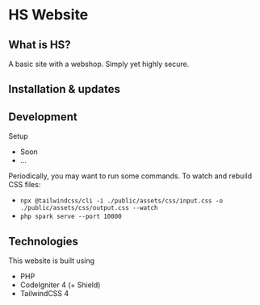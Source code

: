 # HS Website

## What is HS?
A basic site with a webshop. Simply yet highly secure.

## Installation & updates

## Development
Setup
- Soon
- ...

Periodically, you may want to run some commands. To watch and rebuild CSS files:
- `npx @tailwindcss/cli -i ./public/assets/css/input.css -o ./public/assets/css/output.css --watch`
- `php spark serve --port 10000`

## Technologies
This website is built using
- PHP
- CodeIgniter 4 (+ Shield)
- TailwindCSS 4
